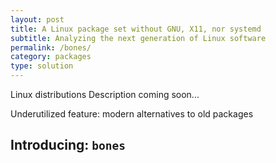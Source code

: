 ```yaml
---
layout: post
title: A Linux package set without GNU, X11, nor systemd
subtitle: Analyzing the next generation of Linux software
permalink: /bones/
category: packages
type: solution
---
```

Linux distributions 
Description coming soon...

Underutilized feature: modern alternatives to old packages

## Introducing: `bones`
